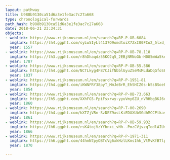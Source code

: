 ```yaml
---
layout: pathway
title: b988b9130ca51d6a3e1fe3ac7c27a668
type: chronological-forwards
path_hash: b988b9130ca51d6a3e1fe3ac7c27a668
date: 2018-06-21 23:34:31
objects:
- weblink: https://www.rijksmuseum.nl/en/search?q=RP-P-OB-6084
  imglink: https://lh4.ggpht.com/syLw5IyLl4137O9omdtoiX7ZxI00FCo2_5lxd_0_AVSAVg5NEUHItucNsqHl2BoQCKIA_H3njhaqKxiQkbqhuyglN_M=s200
  year: 1557
- weblink: https://www.rijksmuseum.nl/en/search?q=RP-P-OB-78.118
  imglink: https://lh3.ggpht.com/r8hDhaqdz55KO2q5_2EBjNRNoGb-H0G5mWa5keJWNH1JtLSbKvB7JUXF9PFBrsH6HvqCmaovEDayuarl1jGUXPzql5Y=s200
  year: 1787
- weblink: https://www.rijksmuseum.nl/en/search?q=RP-P-OB-55.586
  imglink: https://lh4.ggpht.com/NCTLkyg4F87CJifNbblGyuZSeMsMLdaDqGfoSER5Ut3LIV1zlgcGpb6sUDwY4eWL_q4Fj0yBcgUE1jGb3Dl5j1o0z4YD=s200
  year: 1837
- weblink: https://www.rijksmuseum.nl/en/search?q=RP-P-1951-81
  imglink: https://lh4.ggpht.com/iKWNFRY38pyT_MmJeBrR_EhSHIZ0s-bSsBSoeBwRoHWiAa6StsEuM47TjbsyhAX6DJWNNVhFws8MejZqEfE5_Tg4MFo=s200
  year: 1854
- weblink: https://www.rijksmuseum.nl/en/search?q=RP-P-OB-73.663
  imglink: https://lh5.ggpht.com/XXhFG5-PpiFsxrwy-yyuVmy6ZU_nVRHbgBKJ6oCRDTdEZ0e5svkArsuVUSLKDACmNbKpTB834_iQU6YQTd_yejqnnCE=s200
  year: 1860
- weblink: https://www.rijksmuseum.nl/en/search?q=RP-T-00-2690
  imglink: https://lh4.ggpht.com/hXTZjVRn-SzDEZ9xsLKiEDUXUbSGdhMCCPtkav_M5esjWqPCiJNPg7urzz80oxqsRPDSQ-uNAleUEY5Ukq_5Jen2jA=s200
  year: 1861
- weblink: https://www.rijksmuseum.nl/en/search?q=RP-P-OB-59.932
  imglink: https://lh6.ggpht.com/rsK4tojVzYYhnxi_vHh--PmzCVjvzqTodlAIUvMayNTbJXeh74CrWIZnEkQqhxg8q0TJKtaYar_O6nA7m1jJTnmB3K8=s200
  year: 1866
- weblink: https://www.rijksmuseum.nl/en/search?q=RP-P-1971-311
  imglink: https://lh6.ggpht.com/44hmN7pyOBTcVg6xkHzlLKms1hk_VtMvKfBTlp6pOM9G668JSOcNlB8gAzqDNATe9ITbVUGk58vuo5FAj5Bx_KwMrQE=s200
  year: 1870

---
```

